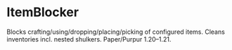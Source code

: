 # ItemBlocker
Blocks crafting/using/dropping/placing/picking of configured items. Cleans inventories incl. nested shulkers. Paper/Purpur 1.20–1.21.
